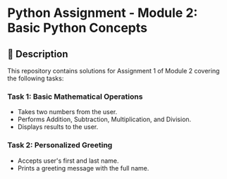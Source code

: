 # Python Assignment - Module 2: Basic Python Concepts

## 📌 Description

This repository contains solutions for Assignment 1 of Module 2 covering the following tasks:

### Task 1: Basic Mathematical Operations
- Takes two numbers from the user.
- Performs Addition, Subtraction, Multiplication, and Division.
- Displays results to the user.

### Task 2: Personalized Greeting
- Accepts user's first and last name.
- Prints a greeting message with the full name.

